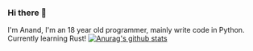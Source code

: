 ### Hi there 👋
I'm Anand, I'm an 18 year old programmer, mainly write code in Python. Currently learning Rust!
[![Anurag's github stats](https://github-readme-stats.vercel.app/api?username=anand2312&show_icons=true&theme=tokyonight)](https://github.com/anuraghazra/github-readme-stats)
<!--
**anand2312/anand2312** is a ✨ _special_ ✨ repository because its `README.md` (this file) appears on your GitHub profile.
